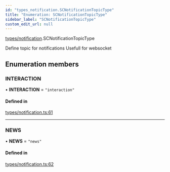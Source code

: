 ```yaml
---
id: "types_notification.SCNotificationTopicType"
title: "Enumeration: SCNotificationTopicType"
sidebar_label: "SCNotificationTopicType"
custom_edit_url: null
---
```


[types/notification](../modules/types_notification.md).SCNotificationTopicType

Define topic for notifications
Usefull for websocket

## Enumeration members

### INTERACTION

• **INTERACTION** = `"interaction"`

#### Defined in

[types/notification.ts:61](https://github.com/selfcommunity/community-ui/blob/de7e3c8/packages/sc-core/src/types/notification.ts#L61)

___

### NEWS

• **NEWS** = `"news"`

#### Defined in

[types/notification.ts:62](https://github.com/selfcommunity/community-ui/blob/de7e3c8/packages/sc-core/src/types/notification.ts#L62)
